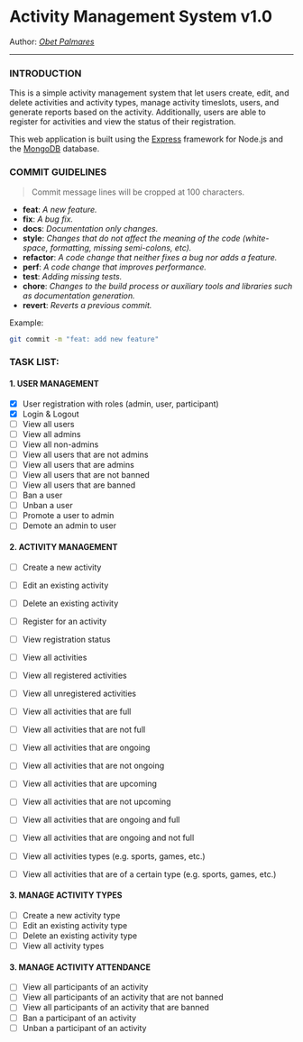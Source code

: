 # Activity Management System v1.0

Author: *[Obet Palmares](https://github.com/devulogi)*

---

### INTRODUCTION


This is a simple activity management system that let users create, edit, and delete activities and
activity types, manage activity timeslots, users, and generate reports based on the activity. Additionally, users are
able to register for activities and view the status of their registration.

This web application is built using the [Express](https://expressjs.com/) framework for Node.js and
the [MongoDB](https://www.mongodb.com/) database.

### COMMIT GUIDELINES

> Commit message lines will be cropped at 100 characters.

- **feat**: *A new feature.*
- **fix**: *A bug fix.*
- **docs**: *Documentation only changes.*
- **style**: *Changes that do not affect the meaning of the code (white-space, formatting, missing semi-colons, etc).*
- **refactor**: *A code change that neither fixes a bug nor adds a feature.*
- **perf**: *A code change that improves performance.*
- **test**: *Adding missing tests.*
- **chore**: *Changes to the build process or auxiliary tools and libraries such as documentation generation.*
- **revert**: *Reverts a previous commit.*

Example:

```bash
git commit -m "feat: add new feature"
```

### TASK LIST:

#### 1. USER MANAGEMENT

- [x] User registration with roles (admin, user, participant)
- [x] Login & Logout
- [ ] View all users
- [ ] View all admins
- [ ] View all non-admins
- [ ] View all users that are not admins
- [ ] View all users that are admins
- [ ] View all users that are not banned
- [ ] View all users that are banned
- [ ] Ban a user
- [ ] Unban a user
- [ ] Promote a user to admin
- [ ] Demote an admin to user

#### 2. ACTIVITY MANAGEMENT

- [ ] Create a new activity
- [ ] Edit an existing activity
- [ ] Delete an existing activity
- [ ] Register for an activity
- [ ] View registration status
- [ ] View all activities
- [ ] View all registered activities
- [ ] View all unregistered activities
- [ ] View all activities that are full
- [ ] View all activities that are not full
- [ ] View all activities that are ongoing
- [ ] View all activities that are not ongoing
- [ ] View all activities that are upcoming
- [ ] View all activities that are not upcoming
- [ ] View all activities that are ongoing and full
- [ ] View all activities that are ongoing and not full
- [ ] View all activities types (e.g. sports, games, etc.)
- [ ] View all activities that are of a certain type (e.g. sports, games, etc.)


#### 3. MANAGE ACTIVITY TYPES

- [ ] Create a new activity type
- [ ] Edit an existing activity type
- [ ] Delete an existing activity type
- [ ] View all activity types

#### 3. MANAGE ACTIVITY ATTENDANCE

- [ ] View all participants of an activity
- [ ] View all participants of an activity that are not banned
- [ ] View all participants of an activity that are banned
- [ ] Ban a participant of an activity
- [ ] Unban a participant of an activity